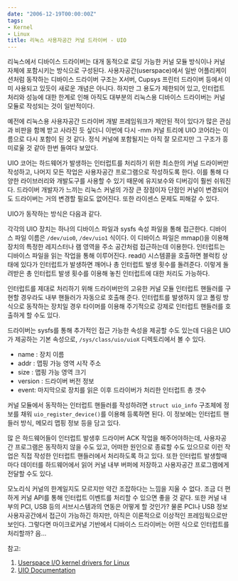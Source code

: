 ```yaml
---
date: "2006-12-19T00:00:00Z"
tags:
- Kernel
- Linux
title: 리눅스 사용자공간 커널 드라이버 - UIO
---
```


리눅스에서 디바이스 드라이버는 대개 동적으로 로딩 가능한 커널 모듈 방식이나 커널 자체에 포함시키는 방식으로 구성된다. 사용자공간(userspace)에서 일반 어플리케이션처럼 동작하는 디바이스 드라이버 구조는 X서버, Cupsys 프린터 드라이버 등에서 이미 사용되고 있듯이 새로운 개념은 아니다. 하지만 그 용도가 제한되어 있고, 인터럽트 처리와 성능에 대한 한계로 인해 아직도 대부분의 리눅스용 디바이스 드라이버는 커널 모듈로 작성되는 것이 일반적이다.

예전에 리눅스용 사용자공간 드라이버 개발 프레임워크가 제안된 적이 있다가 많은 관심과 비판을 함께 받고 사라진 듯 싶더니 이번에 다시 -mm 커널 트리에 UIO 코어라는 이름으로 다시 포함이 된 것 같다. 정식 커널에 포함될지는 아직 잘 모르지만 그 구조가 흥미로울 것 같아 한번 들여다 보았다.

UIO 코어는 하드웨어가 발생하는 인터럽트를 처리하기 위한 최소한의 커널 드라이버만 작성하고, 나머지 모든 작업은 사용자공간 프로그램으로 작성하도록 한다. 이를 통해 다양한 라이브러리와 개발도구를 사용할 수 있기 때문에 유지보수와 디버깅이 훨씬 쉬워진다. 드라이버 개발자가 느끼는 리눅스 커널의 가장 큰 장점이자 단점인 커널이 변경되어도 드라이버는 거의 변경할 필요도 없어진다. 또한 라이센스 문제도 피해갈 수 있다.

UIO가 동작하는 방식은 다음과 같다.

각각의 UIO 장치는 하나의 디바이스 파일과 sysfs 속성 파일을 통해 접근한다. 디바이스 파일 이름은 `/dev/uio0`, `/dev/uio1` 식이다. 이 디바이스 파일은 mmap()을 이용해 장치의 특정한 레지스터나 램 영역을 주소 공간처럼 접근하는데 이용한다. 인터럽트는 디바이스 파일을 읽는 작업을 통해 이루어진다. read() 시스템콜을 호출하면 블럭킹 상태에 있다가 인터럽트가 발생하면 깨어나 총 인터럽트 발생 횟수를 돌려준다. 이렇게 돌려받은 총 인터럽트 발생 횟수를 이용해 놓친 인터럽트에 대한 처리도 가능하다.

인터럽트를 제대로 처리하기 위해 드라이버만의 고유한 커널 모듈 인터럽트 핸들러를 구현할 경우라도 내부 핸들러가 자동으로 호출해 준다. 인터럽트를 발생하지 않고 폴링 방식으로 동작하는 장치일 경우 타이머를 이용해 주기적으로 강제로 인터럽트 핸들러를 호출하게 할 수도 있다.

드라이버는 sysfs를 통해 추가적인 접근 가능한 속성을 제공할 수도 있는데 다음은 UIO가 제공하는 기본 속성으로, `/sys/class/uio/uioX` 디렉토리에서 볼 수 있다.

-   name : 장치 이름
-   addr : 맵핑 가능 영역 시작 주소
-   size : 맵핑 가능 영역 크기
-   version : 드라이버 버전 정보
-   event: 마지막으로 장치를 읽은 이후 드라이버가 처리한 인터럽트 총 갯수

커널 모듈에서 동작하는 인터럽트 핸들러를 작성하려면 `struct uio_info` 구조체에 정보를 채워 `uio_register_device()`를 이용해 등록하면 된다. 이 정보에는 인터럽트 핸들러 방식, 메모리 맵핑 정보 등을 담고 있다.

많 은 하드웨어들이 인터럽트 발생후 드라이버 ACK 작업을 해주어야하는데, 사용자공간 프로그램은 동작하지 않을 수도 있고, 어떠한 원인으로 종료할 수도 있으므로 이런 작업은 직접 작성한 인터럽트 핸들러에서 처리하도록 하고 있다. 또한 인터럽트 발생할때마다 데이터를 하드웨어에서 읽어 커널 내부 버퍼에 저장하고 사용자공간 프로그램에게 전달할 수도 있다.

모노리식 커널의 한계일지도 모르지만 약간 조잡하다는 느낌을 지울 수 없다. 조금 더 편하게 커널 API를 통해 인터럽트 이벤트를 처리할 수 있으면 좋을 것 같다. 또한 커널 내부의 PCI, USB 등의 서브시스템과의 연동은 어떻게 할 것인가? 물론 PCI나 USB 정보 사용자공간에서 접근이 가능하긴 하지만, 아직은 이론적으로 이상적인 프레임웍으로만 보인다. 그렇다면 마이크로커널 기반에서 디바이스 드라이버는 어떤 식으로 인터럽트를 처리할까? 음...

참고:

1.  [Userspace I/O kernel drivers for Linux](http://www.kroah.com/log/2006/12/13#uio)
2.  [UIO Documentation](http://www.kernel.org/pub/linux/kernel/people/gregkh/gregkh-2.6/gregkh-01-driver/uio-documentation.patch)


